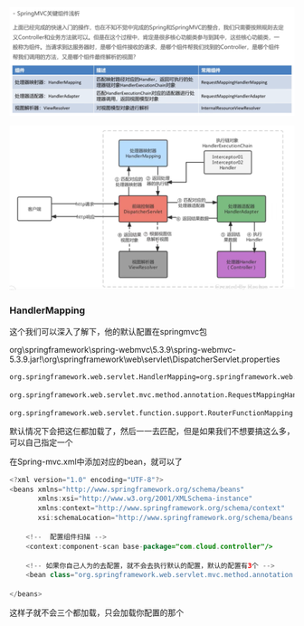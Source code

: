 ![image-20230106094015168](image/30.SpringMVC%E5%85%B3%E9%94%AE%E7%BB%84%E4%BB%B6/image-20230106094015168.png)

![image-20230106094227786](image/30.SpringMVC%E5%85%B3%E9%94%AE%E7%BB%84%E4%BB%B6/image-20230106094227786.png)



### HandlerMapping

这个我们可以深入了解下，他的默认配置在springmvc包

org\springframework\spring-webmvc\5.3.9\spring-webmvc-5.3.9.jar!\org\springframework\web\servlet\DispatcherServlet.properties

```properties
org.springframework.web.servlet.HandlerMapping=org.springframework.web.servlet.handler.BeanNameUrlHandlerMapping,\
   org.springframework.web.servlet.mvc.method.annotation.RequestMappingHandlerMapping,\
   org.springframework.web.servlet.function.support.RouterFunctionMapping
```

默认情况下会把这仨都加载了，然后一一去匹配，但是如果我们不想要搞这么多，可以自己指定一个

在Spring-mvc.xml中添加对应的bean，就可以了

```java
<?xml version="1.0" encoding="UTF-8"?>
<beans xmlns="http://www.springframework.org/schema/beans"
       xmlns:xsi="http://www.w3.org/2001/XMLSchema-instance"
       xmlns:context="http://www.springframework.org/schema/context"
       xsi:schemaLocation="http://www.springframework.org/schema/beans http://www.springframework.org/schema/beans/spring-beans.xsd http://www.springframework.org/schema/context https://www.springframework.org/schema/context/spring-context.xsd">

    <!--  配置组件扫描 -->
    <context:component-scan base-package="com.cloud.controller"/>

    <!-- 如果你自己人为的去配置，就不会去执行默认的配置，默认的配置有3个 -->
    <bean class="org.springframework.web.servlet.mvc.method.annotation.RequestMappingHandlerMapping"/>

</beans>
```

这样子就不会三个都加载，只会加载你配置的那个